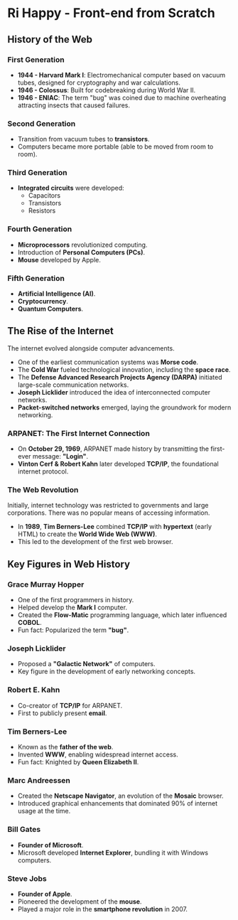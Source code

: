 # Ri Happy - Front-end from Scratch

## History of the Web

### First Generation
- **1944 - Harvard Mark I**: Electromechanical computer based on vacuum tubes, designed for cryptography and war calculations.
- **1946 - Colossus**: Built for codebreaking during World War II.
- **1946 - ENIAC**: The term "bug" was coined due to machine overheating attracting insects that caused failures.

### Second Generation
- Transition from vacuum tubes to **transistors**.
- Computers became more portable (able to be moved from room to room).

### Third Generation
- **Integrated circuits** were developed:
  - Capacitors
  - Transistors
  - Resistors

### Fourth Generation
- **Microprocessors** revolutionized computing.
- Introduction of **Personal Computers (PCs)**.
- **Mouse** developed by Apple.

### Fifth Generation
- **Artificial Intelligence (AI)**.
- **Cryptocurrency**.
- **Quantum Computers**.

## The Rise of the Internet
The internet evolved alongside computer advancements.

- One of the earliest communication systems was **Morse code**.
- The **Cold War** fueled technological innovation, including the **space race**.
- The **Defense Advanced Research Projects Agency (DARPA)** initiated large-scale communication networks.
- **Joseph Licklider** introduced the idea of interconnected computer networks.
- **Packet-switched networks** emerged, laying the groundwork for modern networking.

### ARPANET: The First Internet Connection
- On **October 29, 1969**, ARPANET made history by transmitting the first-ever message: **"Login"**.
- **Vinton Cerf & Robert Kahn** later developed **TCP/IP**, the foundational internet protocol.

### The Web Revolution
Initially, internet technology was restricted to governments and large corporations. There was no popular means of accessing information.

- In **1989**, **Tim Berners-Lee** combined **TCP/IP** with **hypertext** (early HTML) to create the **World Wide Web (WWW)**.
- This led to the development of the first web browser.

## Key Figures in Web History

### **Grace Murray Hopper**
- One of the first programmers in history.
- Helped develop the **Mark I** computer.
- Created the **Flow-Matic** programming language, which later influenced **COBOL**.
- Fun fact: Popularized the term **"bug"**.

### **Joseph Licklider**
- Proposed a **"Galactic Network"** of computers.
- Key figure in the development of early networking concepts.

### **Robert E. Kahn**
- Co-creator of **TCP/IP** for ARPANET.
- First to publicly present **email**.

### **Tim Berners-Lee**
- Known as the **father of the web**.
- Invented **WWW**, enabling widespread internet access.
- Fun fact: Knighted by **Queen Elizabeth II**.

### **Marc Andreessen**
- Created the **Netscape Navigator**, an evolution of the **Mosaic** browser.
- Introduced graphical enhancements that dominated 90% of internet usage at the time.

### **Bill Gates**
- **Founder of Microsoft**.
- Microsoft developed **Internet Explorer**, bundling it with Windows computers.

### **Steve Jobs**
- **Founder of Apple**.
- Pioneered the development of the **mouse**.
- Played a major role in the **smartphone revolution** in 2007.
